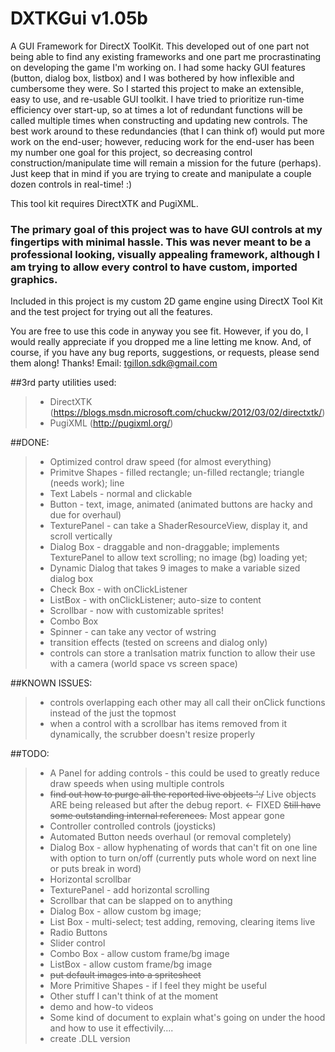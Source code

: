 # DXTKGui v1.05b

A GUI Framework for DirectX ToolKit.
This developed out of one part not being able to find any existing frameworks and one part me procrastinating on developing the game I'm working on. I had some hacky GUI features (button, dialog box, listbox) and I was bothered by how inflexible and cumbersome they were. So I started this project to make an extensible, easy to use, and re-usable GUI toolkit.
I have tried to prioritize run-time efficiency over start-up, so at times a lot of redundant functions will be called multiple times when constructing and updating new controls. The best work around to these redundancies (that I can think of) would put more work on the end-user; however, reducing work for the end-user has been my number one goal for this project, so decreasing control construction/manipulate time will remain a mission for the future (perhaps).
Just keep that in mind if you are trying to create and manipulate a couple dozen controls in real-time! :)

This tool kit requires DirectXTK and PugiXML.

### The primary goal of this project was to have GUI controls at my fingertips with minimal hassle. This was never meant to be a professional looking, visually appealing framework, although I am trying to allow every control to have custom, imported graphics.


Included in this project is my custom 2D game engine using DirectX Tool Kit and the test project for trying out all the features.


You are free to use this code in anyway you see fit. However, if you do, I would really appreciate if you dropped me a line letting me know. And, of course, if you have any bug reports, suggestions, or requests, please send them along! Thanks!
Email: tgillon.sdk@gmail.com

##3rd party utilities used:
>- DirectXTK (https://blogs.msdn.microsoft.com/chuckw/2012/03/02/directxtk/)
>- PugiXML (http://pugixml.org/)


##DONE:
>- Optimized control draw speed (for almost everything)
>- Primitve Shapes - filled rectangle; un-filled rectangle; triangle (needs work); line
>- Text Labels - normal and clickable
>- Button - text, image, animated (animated buttons are hacky and due for overhaul)
>- TexturePanel - can take a ShaderResourceView, display it, and scroll vertically
>- Dialog Box - draggable and non-draggable; implements TexturePanel to allow text scrolling; no image (bg) loading yet;
>- Dynamic Dialog that takes 9 images to make a variable sized dialog box
>- Check Box - with onClickListener
>- ListBox - with onClickListener; auto-size to content
>- Scrollbar - now with customizable sprites!
>- Combo Box
>- Spinner - can take any vector of wstring
>- transition effects (tested on screens and dialog only)
>- controls can store a tranlsation matrix function to allow their use with a camera
(world space vs screen space)

##KNOWN ISSUES:
>- controls overlapping each other may all call their onClick functions instead of the just the topmost
>- when a control with a scrollbar has items removed from it dynamically, the scrubber doesn't resize properly

##TODO:
>- A Panel for adding controls - this could be used to greatly reduce draw speeds
	when using multiple controls
>- ~~find out how to purge all the reported live objects ':/~~ 
Live objects ARE being released but after the debug report. <- FIXED
~~Still have some outstanding internal references.~~ Most appear gone
>- Controller controlled controls (joysticks)
>- Automated Button needs overhaul (or removal completely)
>- Dialog Box - allow hyphenating of words that can't fit on one line with option to turn on/off
(currently puts whole word on next line or puts break in word)
>- Horizontal scrollbar
>- TexturePanel - add horizontal scrolling
>- Scrollbar that can be slapped on to anything
>- Dialog Box - allow custom bg image;
>- List Box - multi-select; test adding, removing, clearing items live
>- Radio Buttons
>- Slider control
>- Combo Box - allow custom frame/bg image
>- ListBox - allow custom frame/bg image
>- ~~put default images into a spritesheet~~
>- More Primitive Shapes - if I feel they might be useful
>- Other stuff I can't think of at the moment
>- demo and how-to videos
>- Some kind of document to explain what's going on under the hood and how to use it effectivily....
>- create .DLL version